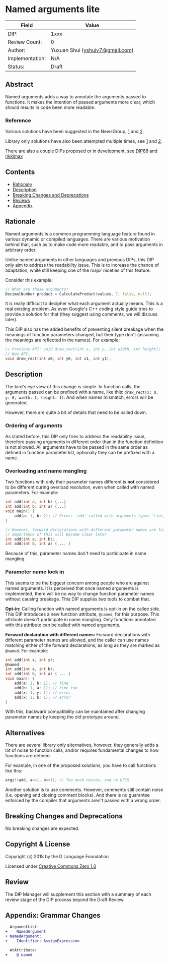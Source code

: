 # Named arguments lite

| Field           | Value                                                           |
|-----------------|-----------------------------------------------------------------|
| DIP:            | 1xxx                                                            |
| Review Count:   | 0                                                               |
| Author:         | Yuxuan Shui (yshuiv7@gmail.com)                                 |
| Implementation: | N/A                                                             |
| Status:         | Draft                                                                |

## Abstract

Named arguments adds a way to annotate the arguments passed to functions. It makes the intention of passed arguments more clear, which should results in code been more readable.

### Reference

Various solutions have been suggested in the NewsGroup,  [1](https://forum.dlang.org/post/khcalesvxwdaqnzaqotb@forum.dlang.org) and [2](https://forum.dlang.org/post/n8024o$dlj$1@digitalmars.com).

Library only solutions have also been attempted multiple times, see [1](https://forum.dlang.org/post/awjuoemsnmxbfgzhgkgx@forum.dlang.org) and [2](https://github.com/CyberShadow/ae/blob/master/utils/meta/args.d).

There are also a couple DIPs proposed or in development, see [DIP88](https://wiki.dlang.org/DIP88) and [rikkimax](https://github.com/rikkimax/DIPs/blob/named_args/DIPs/DIP1xxx-RC.md)

## Contents
* [Rationale](#rationale)
* [Description](#description)
* [Breaking Changes and Deprecations](#breaking-changes-and-deprecations)
* [Reviews](#reviews)
* [Appendix](#appendix)

## Rationale

Named arguments is a common programming language feature found in various dynamic or compiled languages. There are various motivation behind that, such as to make code more readable, and to pass arguments in arbitrary order.

Unlike named arguments in other languages and previous DIPs, this DIP only aim to address the readability issue. This is to increase the chance of adaptation, while still keeping one of the major niceties of this feature.

Consider this example:

```d
// What are these arguments?
DecimalNumber product = CalculateProduct(values, 7, false, null);
```

It is really difficult to decipher what each argument actually means. This is a real existing problem. As even Google's C++ coding style guide tries to provide a solution for that (they suggest using comments, we will discuss later).

This DIP also has the added benefits of preventing silent breakage when the meanings of function parameters changed, but their type don't (assuming the meanings are reflected in the names). For example:

```d
// Previous API: void draw_rect(int x, int y, int width, int height);
// New API:
void draw_rect(int x0, int y0, int x1, int y1);
```

## Description

The bird's eye view of this change is simple. In function calls, the arguments passed can be prefixed with a name, like this: `draw_rect(x: 0, y: 0, width: 1, height: 1)`. And when names mismatch, errors will be generated.

However, there are quite a bit of details that need to be nailed down.

### Ordering of arguments

As stated before, this DIP only tries to address the readability issue, therefore passing arguments in different order than in the function definition is not allowed. All arguments have to be passed in the same order as defined in function parameter list, optionally they can be prefixed with a name.

### Overloading and name mangling

Two functions with only their parameter names different is **not** considered to be different during overload resolution, even when called with named parameters. For example:

```d
int add(int a, int b) {...}
int add(int b, int a) {...}
void main() {
    add(a: 1, b: 2); // Error: 'add' called with arguments types '(int, int)' matches both
}

// However, forward declarations with different parameter names are fine
// Importance of this will become clear later
int add(int a, int b);
int add(int b, int a) { ... }
```

Because of this, parameter names don't need to participate in name mangling.

### Parameter name lock in

This seems to be the biggest concern among people who are against named arguments. It is perceived that once named arguments is implemented, there will be no way to change function parameter names without causing breakage. This DIP supplies two tools to combat that.

**Opt-in:** Calling function with named arguments is opt-in on the callee side. This DIP introduces a new function attribute, `@named`, for this purpose. This attribute doesn't participate in name mangling. Only functions annotated with this attribute can be called with named arguments.

**Forward declaration with different names:** Forward declarations with different parameter names are allowed, and the caller can use names matching either of the forward declarations, as long as they are marked as `@named`. For example:

```d
int add(int x, int y);
@named:
int add(int a, int b);
int add(int b, int a) { ... }
void main() {
    add(a: 1, b: 1); // fine
    add(b: 1, a: 1); // fine too
    add(x: 1, y: 1); // error
    add(x: 1, b: 1); // error
}

```

With this, backward compatibility can be maintained after changing parameter names by keeping the old prototype around.

## Alternatives

There are several library only alternatives, however, they generally adds a lot of noise to function calls, and/or requires fundamental changes to how functions are defined.

For example, in one of the proposed solutions, you have to call functions like this:

```d
args!(add, a=>1, b=>1); // Too much noises, and no UFCS
```

Another solution is to use comments. However, comments still contain noise (i.e. opening and closing comment blocks). And there is no guarantee enforced by the compiler that arguments aren't passed with a wrong order.

## Breaking Changes and Deprecations

No breaking changes are expected.

## Copyright & License

Copyright (c) 2018 by the D Language Foundation

Licensed under [Creative Commons Zero 1.0](https://creativecommons.org/publicdomain/zero/1.0/legalcode.txt)

## Review

The DIP Manager will supplement this section with a summary of each review stage
of the DIP process beyond the Draft Review.

## Appendix: Grammar Changes
```diff
  ArgumentList:
+    NamedArgument
+ NamedArgument:
+    Identifier: AssignExpression

  AtAttribute:
+    @ named
```

